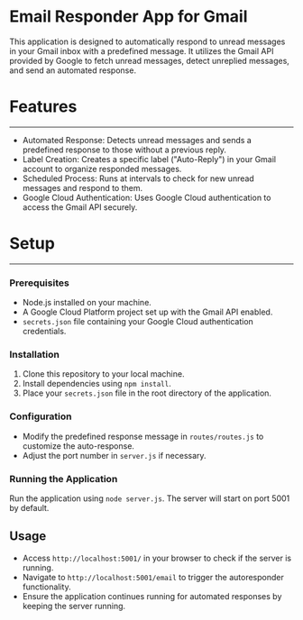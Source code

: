 # Email Responder App for Gmail

This application is designed to automatically respond to unread messages in your Gmail inbox with a predefined message. It utilizes the Gmail API provided by Google to fetch unread messages, detect unreplied messages, and send an automated response.

# Features
--------

-   Automated Response: Detects unread messages and sends a predefined response to those without a previous reply.
-   Label Creation: Creates a specific label ("Auto-Reply") in your Gmail account to organize responded messages.
-   Scheduled Process: Runs at intervals to check for new unread messages and respond to them.
-   Google Cloud Authentication: Uses Google Cloud authentication to access the Gmail API securely.

# Setup
-----

### Prerequisites

-   Node.js installed on your machine.
-   A Google Cloud Platform project set up with the Gmail API enabled.
-   `secrets.json` file containing your Google Cloud authentication credentials.

### Installation

1.  Clone this repository to your local machine.
2.  Install dependencies using `npm install`.
3.  Place your `secrets.json` file in the root directory of the application.

### Configuration

-   Modify the predefined response message in `routes/routes.js` to customize the auto-response.
-   Adjust the port number in `server.js` if necessary.

### Running the Application

Run the application using `node server.js`. The server will start on port 5001 by default.

Usage
-----

-   Access `http://localhost:5001/` in your browser to check if the server is running.
-   Navigate to `http://localhost:5001/email` to trigger the autoresponder functionality.
-   Ensure the application continues running for automated responses by keeping the server running.
